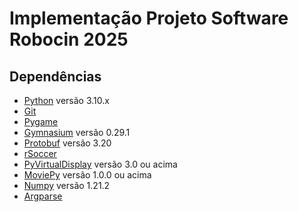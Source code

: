 
# Implementação Projeto Software Robocin 2025


## Dependências

- [Python](https://www.python.org/]) versão 3.10.x
- [Git](https://git-scm.com/)
- [Pygame](https://www.pygame.org/news)
- [Gymnasium](https://gymnasium.farama.org/index.html) versão 0.29.1
- [Protobuf](https://protobuf.dev/) versão 3.20
- [rSoccer](https://github.com/goncamateus/rSoccer)
- [PyVirtualDisplay](https://github.com/ponty/PyVirtualDisplay) versão 3.0 ou acima
- [MoviePy](https://pypi.org/project/moviepy/) versão 1.0.0 ou acima
- [Numpy](https://numpy.org/) versão 1.21.2
- [Argparse](https://docs.python.org/3.10/library/argparse.html)